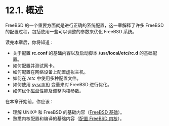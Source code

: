 # 12.1. 概述

FreeBSD 的一个重要方面就是进行正确的系统配置，这一章解释了许多 FreeBSD 的配置过程，包括使用一些可以调整的参数来优化 FreeBSD 系统。

读完本章后，你将知道：

- 关于配置 **rc.conf** 的基础内容以及启动脚本 **/usr/local/etc/rc.d** 的基础配置。
- 如何配置并测试网卡。
- 如何配置在网络设备上配置虚拟主机。
- 如何在 */etc* 中使用多种配置文件。
- 如何使用 [sysctl(8)](https://www.freebsd.org/cgi/man.cgi?query=sysctl&sektion=8&format=html) 变量来对 FreeBSD 进行优化。
- 如何优化磁盘性能及调整内核参数。

在本章开始前，你应该：

- 理解 UNIX® 和 FreeBSD 的基础内容（[FreeBSD 基础](https://docs.freebsd.org/en/books/handbook/basics/index.html#basics)）。
- 熟悉内核配置和编译的基础内容（[配置 FreeBSD 内核](https://docs.freebsd.org/en/books/handbook/kernelconfig/index.html#kernelconfig)）。

